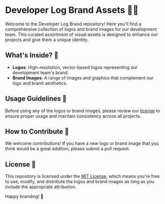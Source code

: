 # Developer Log Brand Assets 🧞‍♂️

Welcome to the Developer Log Brand repository! Here you'll find a comprehensive collection of logos and brand images for our development team. This curated assortment of visual assets is designed to enhance our projects and give them a unique identity. 

## What's Inside? 📁

- **Logos**: High-resolution, vector-based logos representing our development team's brand.
- **Brand Images**: A range of images and graphics that complement our logo and brand aesthetics.

## Usage Guidelines 📝

Before using any of the logos or brand images, please review our [license](/LICENSE) to ensure proper usage and maintain consistency across all projects.

## How to Contribute 🤝

We welcome contributions! If you have a new logo or brand image that you think would be a great addition, please submit a pull request.

## License 📜

This repository is licensed under the [MIT License](LICENSE), which means you're free to use, modify, and distribute the logos and brand images as long as you include the appropriate attribution.

Happy branding! 🎨
